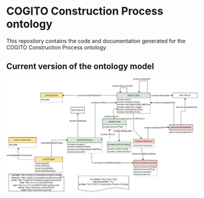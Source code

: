 # COGITO Construction Process ontology

This repository contains the code and documentation generated for the COGITO Construction Process ontology.

## Current version of the ontology model

![Current version of the model](https://github.com/oeg-upm/cogito-construction-process-ontology/blob/master/diagram/diagram.png "COGITO Construction Process ontology")

